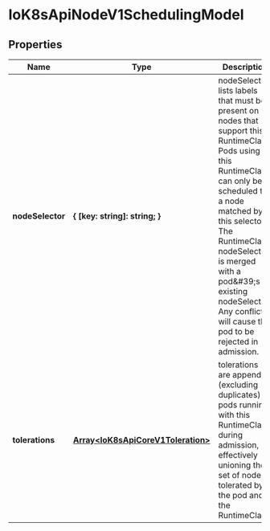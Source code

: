 # IoK8sApiNodeV1SchedulingModel

## Properties

Name | Type | Description | Notes
------------ | ------------- | ------------- | -------------
**nodeSelector** | **{ [key: string]: string; }** | nodeSelector lists labels that must be present on nodes that support this RuntimeClass. Pods using this RuntimeClass can only be scheduled to a node matched by this selector. The RuntimeClass nodeSelector is merged with a pod\&#39;s existing nodeSelector. Any conflicts will cause the pod to be rejected in admission. | [optional] [default to undefined]
**tolerations** | [**Array&lt;IoK8sApiCoreV1Toleration&gt;**](IoK8sApiCoreV1Toleration.md) | tolerations are appended (excluding duplicates) to pods running with this RuntimeClass during admission, effectively unioning the set of nodes tolerated by the pod and the RuntimeClass. | [optional] [default to undefined]


